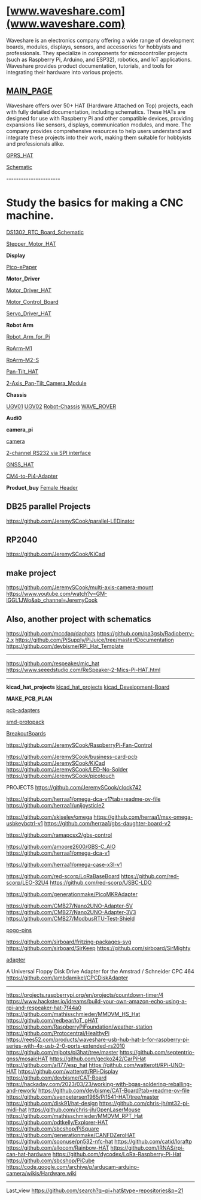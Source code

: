 # [www.waveshare.com](www.waveshare.com)

Waveshare is an electronics company offering a wide range of development boards, modules, displays, sensors, and accessories for hobbyists and professionals. 
They specialize in components for microcontroller projects (such as Raspberry Pi, Arduino, and ESP32), robotics, and IoT applications. 
Waveshare provides product documentation, tutorials, and tools for integrating their hardware into various projects.


## [MAIN_PAGE](https://www.waveshare.com/wiki/Main_Page)


Waveshare offers over 50+ HAT (Hardware Attached on Top) projects, each with fully detailed documentation, including schematics. 
These HATs are designed for use with Raspberry Pi and other compatible devices, providing expansions like sensors, displays, communication modules, and more. 
The company provides comprehensive resources to help users understand and integrate these projects into their work, making them suitable for hobbyists and professionals alike.


[GPRS_HAT](https://www.waveshare.com/wiki/A7600C1_Cat-1/GSM/GPRS_HAT)

[Schematic](https://files.waveshare.com/upload/9/99/A7600X-Cat-1-GSM-GPRS-HAT-Schematic.pdf)


**----------------------**

# Study the basics for making a CNC machine.

[DS1302_RTC_Board_Schematic](https://www.waveshare.com/wiki/DS1302_RTC_Board)

[Stepper_Motor_HAT](https://www.waveshare.com/wiki/Stepper_Motor_HAT)

**Display**

[Pico-ePaper](https://www.waveshare.com/wiki/Pico-ePaper-2.13)
[](https://www.waveshare.com/wiki/7.3inch_e-Paper_HAT_(F)_Manual#Working_With_Raspberry_Pi)

**Motor_Driver**

[Motor_Driver_HAT](https://www.waveshare.com/wiki/Motor_Driver_HAT)

[Motor_Control_Board](https://www.waveshare.com/wiki/Motor_Control_Board)

[Servo_Driver_HAT](https://www.waveshare.com/wiki/Servo_Driver_HAT)


**Robot Arm**

[Robot_Arm_for_Pi](https://www.waveshare.com/wiki/Robot_Arm_for_Pi)

[RoArm-M1](https://www.waveshare.com/wiki/RoArm-M1)

[RoArm-M2-S](https://www.waveshare.com/wiki/RoArm-M2-S)

[Pan-Tilt_HAT](https://www.waveshare.com/wiki/Pan-Tilt_HAT)

[2-Axis_Pan-Tilt_Camera_Module](https://www.waveshare.com/wiki/2-Axis_Pan-Tilt_Camera_Module)


**Chassis**


[UGV01](https://www.waveshare.com/wiki/UGV01)
[UGV02](https://www.waveshare.com/wiki/UGV02)
[Robot-Chassis](https://www.waveshare.com/wiki/Robot-Chassis)
[WAVE_ROVER](https://www.waveshare.com/wiki/WAVE_ROVER)


**Audi0**

[]()
[](https://www.waveshare.com/wiki/WM8960_Audio_HAT)


**camera_pi**

[camera](https://www.raspberrypi.com/documentation/accessories/camera.html#libcamera-and-libcamera-apps)



[2-channel RS232 via SPI interface](https://www.waveshare.com/wiki/2-CH_RS232_HAT)

[GNSS_HAT](https://www.waveshare.com/wiki/GSM/GPRS/GNSS_HAT)

[CM4-to-Pi4-Adapter](https://www.waveshare.com/wiki/CM4-to-Pi4-Adapter)
[]()
[]()
[]()



**Product_buy**
[Female Header](https://www.adafruit.com/product/2187)



## DB25 parallel Projects

https://github.com/JeremySCook/parallel-LEDinator




## RP2040

https://github.com/JeremySCook/KiCad




## make project
https://github.com/JeremySCook/multi-axis-camera-mount
https://www.youtube.com/watch?v=GM-lGGL1JWo&ab_channel=JeremyCook


## Also, another project with schematics


https://github.com/mccdaq/daqhats
https://github.com/pa3gsb/Radioberry-2.x
https://github.com/PiSupply/PiJuice/tree/master/Documentation
https://github.com/devbisme/RPi_Hat_Template

-------
https://github.com/respeaker/mic_hat
https://www.seeedstudio.com/ReSpeaker-2-Mics-Pi-HAT.html

-------


**kicad_hat_projects**
[kicad_hat_projects](https://www.kicad.org/made-with-kicad/categories/Pi-Hat/)
[kicad_Development-Board](https://www.kicad.org/made-with-kicad/categories/Development-Board/)




**MAKE_PCB_PLAN**

[pcb-adapters](https://github.com/pilotak/pcb-adapters)

[smd-protopack](https://github.com/wilcotomassen/smd-protopack)

[BreakoutBoards](https://github.com/sirboard/BreakoutBoards)



https://github.com/JeremySCook/RaspberryPi-Fan-Control

https://github.com/JeremySCook/business-card-pcb
https://github.com/JeremySCook/KiCad
https://github.com/JeremySCook/LED-No-Solder
https://github.com/JeremySCook/picotouch



PROJECTS
https://github.com/JeremySCook/clock742



https://github.com/herraa1/omega-dca-v1?tab=readme-ov-file
https://github.com/herraa1/unijoysticle2

https://github.com/skiselev/omega
https://github.com/herraa1/msx-omega-usbkeybctrl-v1
https://github.com/herraa1/gbs-daughter-board-v2


https://github.com/ramapcsx2/gbs-control


https://github.com/amoore2600/GBS-C_AIO
https://github.com/herraa1/omega-dca-v1

https://github.com/herraa1/omega-case-x3l-v1



https://github.com/red-scorp/LoRaBaseBoard
https://github.com/red-scorp/LEO-32U4
https://github.com/red-scorp/USBC-LDO

https://github.com/generationmake/PicoMKRAdapter


https://github.com/CMB27/Nano2UNO-Adapter-5V
https://github.com/CMB27/Nano2UNO-Adapter-3V3
https://github.com/CMB27/ModbusRTU-Test-Shield



[](https://github.com/sirboard/SirTiny/)
[](https://github.com/sirboard/SirNano)

[](https://github.com/sirboard/SirMighty)
[](https://github.com/sirboard/SirDuke)


[pogo-pins](http://dirtypcbs.com/store/details/12/dirty-pogo-pins)

https://github.com/sirboard/fritzing-packages-svg
https://github.com/sirboard/SirKeep
https://github.com/sirboard/SirMighty


[adapter](https://github.com/TinyTapeout/adapter-pcb)


A Universal Floppy Disk Drive Adapter for the Amstrad / Schneider CPC 464
https://github.com/lambdamikel/CPCDiskAdapter

-----------
https://projects.raspberrypi.org/en/projects/countdown-timer/4
https://www.hackster.io/idreams/build-your-own-amazon-echo-using-a-rpi-and-respeaker-hat-7f44a0
https://github.com/mathisschmieder/MMDVM_HS_Hat
https://github.com/redbear/IoT_pHAT
https://github.com/RaspberryPiFoundation/weather-station
https://github.com/Protocentral/HealthyPi
https://rees52.com/products/waveshare-usb-hub-hat-b-for-raspberry-pi-series-with-4x-usb-2-0-ports-extended-rs2010
https://github.com/mjbots/pi3hat/tree/master
https://github.com/septentrio-gnss/mosaicHAT
https://github.com/gecko242/CarPiHat
https://github.com/al177/esp_hat
https://github.com/watterott/RPi-UNO-HAT
https://github.com/watterott/RPi-Display
https://github.com/devbisme/CAT-Board
https://hackaday.com/2023/03/23/working-with-bgas-soldering-reballing-and-rework/
https://github.com/devbisme/CAT-Board?tab=readme-ov-file
https://github.com/svenpetersen1965/Pi1541-HAT/tree/master
https://github.com/disk91/hat-design
https://github.com/chris-jh/mt32-pi-midi-hat
https://github.com/chris-jh/OpenLaserMouse
https://github.com/mathisschmieder/MMDVM_RPT_Hat
https://github.com/pdtkelly/Explorer-HAT
https://github.com/sbcshop/PiSquare
https://github.com/generationmake/CANFDZeroHAT
https://github.com/soonuse/pn532-nfc-hat
https://github.com/catid/loraftp
https://github.com/allocom/Rainbow-HAT
https://github.com/IRNAS/rpi-can-hat-hardware
https://github.com/dycodex/LoRa-Raspberry-Pi-Hat
https://github.com/sbcshop/PiCube
https://code.google.com/archive/p/arducam-arduino-camera/wikis/Hardware.wiki



----------



Last_view
https://github.com/search?q=pi+hat&type=repositories&p=21



[]()
[]()
[]()









